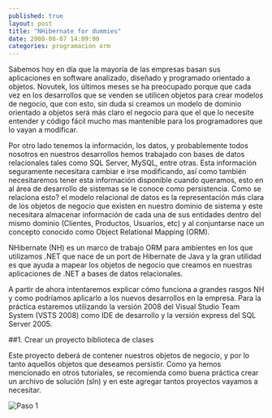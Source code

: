 ```yaml
---
published: true
layout: post
title: "NHibernate for dummies"
date: 2008-08-07 14:09:00
categories: programacion orm
---
```


Sabemos hoy en día que la mayoría de las empresas basan sus aplicaciones en software analizado, diseñado y programado orientado a objetos. Novutek, los últimos meses se ha preocupado porque que cada vez en los desarrollos que se venden se utilicen objetos para crear modelos de negocio, que con esto, sin duda si creamos un modelo de dominio orientado a objetos será más claro el negocio para que el que lo necesite entender y código fácil mucho mas mantenible para los programadores que lo vayan a modificar.

Por otro lado tenemos la información, los datos, y probablemente todos nosotros en nuestros desarrollos hemos trabajado con bases de datos relacionales tales como SQL Server, MySQL, entre otras. Esta información seguramente necesitara cambiar e irse modificando, así como también necesitaremos tener esta información disponible cuando queramos, esto en al área de desarrollo de sistemas se le conoce como persistencia. Como se relaciona esto? el modelo relacional de datos es la representación más clara de los objetos de negocio que existen en nuestro dominio de sistema y este necesitara almacenar información de cada una de sus entidades dentro del mismo dominio (Clientes, Productos, Usuarios, etc) y al conjuntarse nace un concepto conocido como Object Relational Mapping (ORM).

NHibernate (NH) es un marco de trabajo ORM para ambientes en los que utilizamos .NET que nace de un port de Hibernate de Java y la gran utilidad es que ayuda a mapear los objetos de negocio que creamos en nuestras aplicaciones de .NET a bases de datos relacionales.

A partir de ahora intentaremos explicar cómo funciona a grandes rasgos NH y como podríamos aplicarlo a los nuevos desarrollos en la empresa. Para la práctica estaremos utilizando la versión 2008 del Visual Studio Team System (VSTS 2008) como IDE de desarrollo y la versión express del SQL Server 2005.

##1. Crear un proyecto biblioteca de clases

Este proyecto deberá de contener nuestros objetos de negocio, y por lo tanto aquellos objetos que deseamos persistir. Como ya hemos mencionado en otros tutoriales, se recomienda como buena práctica crear un archivo de solución (sln) y en este agregar tantos proyectos vayamos a necesitar.

![Paso 1](https://www.dropbox.com/s/6e9xjz8yt769lqv/14994942-paso1.jpg)


